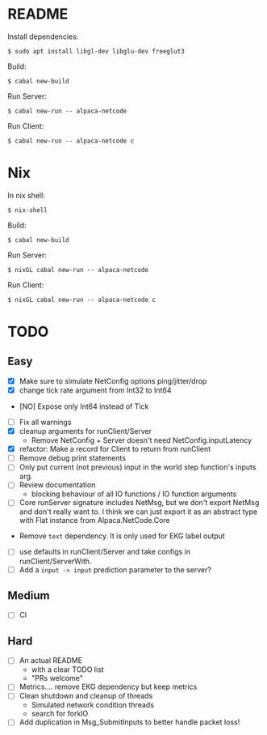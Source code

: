 
# README

Install dependencies:

    $ sudo apt install libgl-dev libglu-dev freeglut3

Build:

    $ cabal new-build

Run Server:

    $ cabal new-run -- alpaca-netcode

Run Client:

    $ cabal new-run -- alpaca-netcode c

# Nix

In nix shell:

    $ nix-shell

Build:

    $ cabal new-build

Run Server:

    $ nixGL cabal new-run -- alpaca-netcode

Run Client:

    $ nixGL cabal new-run -- alpaca-netcode c


# TODO

## Easy

* [X] Make sure to simulate NetConfig options ping/jitter/drop
* [X] change tick rate argument from Int32 to Int64
* [NO] Expose only Int64 instead of Tick
* [ ] Fix all warnings
* [X] cleanup arguments for runClient/Server
    * Remove NetConfig + Server doesn't need NetConfig.inputLatency
* [X] refactor: Make a record for Client to return from runClient
* [ ] Remove debug print statements
* [ ] Only put current (not previous) input in the world step function's inputs
  arg.
* [ ] Review documentation
    * blocking behaviour of all IO functions / IO function arguments
* [ ] Core runServer signature includes NetMsg, but we don't export NetMsg and
  don't really want to. I think we can just export it as an abstract type with
  Flat instance from Alpaca.NetCode.Core
* Remove `text` dependency. It is only used for EKG label output
* [ ]  use defaults in runClient/Server and take configs in runClient/ServerWith.
* [ ] Add a `input -> input` prediction parameter to the server?

## Medium

* [ ] CI

## Hard

* [ ] An actual README
    * with a clear TODO list
    * "PRs welcome"
* [ ] Metrics.... remove EKG dependency but keep metrics
* [ ] Clean shutdown and cleanup of threads
  * Simulated network condition threads
  * search for forkIO
* [ ] Add duplication in Msg_SubmitInputs to better handle packet loss!
